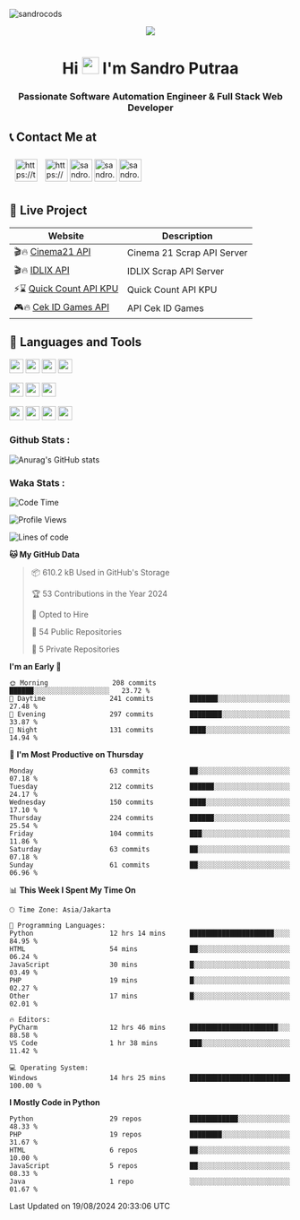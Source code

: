 

![sandrocods](https://cardivo.vercel.app/api?name=Martinus%20Krisandro%20Perdana%20Putra&description=Software%20Automation%20Engineer%20%7C%7C%20Full%20Stack%20Web%20Developer&image=https://avatars.githubusercontent.com/u/59155826?v=4&backgroundColor=%23ecf0f1)
<p align="center" style="p3">
<a href="https://github.com/antonkomarev/github-profile-views-counter">
    <img align="center"  src="https://komarev.com/ghpvc/?username=sandrocods&style=for-the-badge">
</a>
</p>



<h1 align="center" > Hi <img src="https://media.giphy.com/media/hvRJCLFzcasrR4ia7z/giphy.gif" width="30px"> I'm Sandro Putraa </h1>
<h3 align="center" style="p3">Passionate Software Automation Engineer & Full Stack Web Developer </h3>



## 📞 Contact Me at

<p align="left">
      <a href="https://t.me/sandroputraa" target="blank"><img align="center" src="https://www.vectorlogo.zone/logos/telegram/telegram-tile.svg" alt="https://t.me/sandroputraa" height="40" width="40" style="margin: 10" /></a>
    <a href="https://www.linkedin.com/in/sandro-putraa-34b80a19b/" target="blank"><img align="center" src="https://raw.githubusercontent.com/rahuldkjain/github-profile-readme-generator/master/src/images/icons/Social/linked-in-alt.svg" alt="https://www.linkedin.com/in/sandro-putraa-34b80a19b/" height="40" width="40" /></a>
    <a href="https://fb.com/sandro.putraaa" target="blank"><img align="center" src="https://raw.githubusercontent.com/rahuldkjain/github-profile-readme-generator/master/src/images/icons/Social/facebook.svg" alt="sandro.putraaa" height="40" width="40" /></a>
    <a href="https://instagram.com/sandro.putraa" target="blank"><img align="center" src="https://raw.githubusercontent.com/rahuldkjain/github-profile-readme-generator/master/src/images/icons/Social/instagram.svg" alt="sandro.putraa" height="40" width="40" /></a>
    <a href="https://wakatime.com/@sandrocods" target="blank"><img align="center" src="https://wakatime.com/static/img/wakatime-logo-text-vertical.png" alt="sandro.putraa" height="40" width="40" /></a>
   
</p>

## 🚀 Live Project


| Website             | Description     |
| ----------------- | --- |
| 🎬🔥 [Cinema21 API](https://cinema-21-scrapper.vercel.app/) | Cinema 21 Scrap API Server |
| 🎬🔥 [IDLIX API](https://idlix-api.vercel.app/) | IDLIX Scrap API Server |
| ⚡⌛ [Quick Count API KPU](https://api-real-count-2024.vercel.app/)| Quick Count API KPU |
| 🎮🔥 [Cek ID Games API](https://api-cek-id-game-ten.vercel.app/)| API Cek ID Games



## 🙌 Languages and Tools

<img src="https://img.shields.io/badge/-Git-white?style=for-the-badge&logo=git" height="25" /></img>
<img src="https://img.shields.io/badge/-GitHub-white?style=for-the-badge&logo=github&logoColor=007ACC" height="25" /></img> <img src="https://img.shields.io/badge/-VS%20Code-white?style=for-the-badge&logo=visual-studio-code&logoColor=007ACC" height="25" /></img> <img src="https://img.shields.io/badge/-Pycharm-white?style=for-the-badge&logo=pycharm&logoColor=007ACC" height="25" /></img>

<img src="https://img.shields.io/badge/-Laravel-white?style=for-the-badge&logo=laravel&logoColor=007ACC" height="25" /></img>
<img src="https://img.shields.io/badge/-Flask-white?style=for-the-badge&logo=flask&logoColor=007ACC" height="25" /></img>
<img src="https://img.shields.io/badge/-Selenium-white?style=for-the-badge&logo=selenium&logoColor=007ACC" height="25" /></img>

<img src="https://img.shields.io/badge/-Python-white?style=for-the-badge&logo=python&logoColor=007ACC" height="25" /></img>
<img src="https://img.shields.io/badge/-Php-white?style=for-the-badge&logo=php&logoColor=007ACC" height="25" /></img>
<img src="https://img.shields.io/badge/-java-white?style=for-the-badge&logo=java&logoColor=007ACC" height="25" /></img>
<img src="https://img.shields.io/badge/-c++-white?style=for-the-badge&logo=c%2B%2B&logoColor=007ACC" height="25" /></img>



### Github Stats :
![Anurag's GitHub stats](https://github-readme-stats.vercel.app/api?username=sandrocods&show_icons=true&theme=transparent)


### Waka Stats :
<!--START_SECTION:waka-->
![Code Time](http://img.shields.io/badge/Code%20Time-2%2C299%20hrs%2018%20mins-blue)

![Profile Views](http://img.shields.io/badge/Profile%20Views-13-blue)

![Lines of code](https://img.shields.io/badge/From%20Hello%20World%20I%27ve%20Written-1.5%20million%20lines%20of%20code-blue)

**🐱 My GitHub Data** 

> 📦 610.2 kB Used in GitHub's Storage 
 > 
> 🏆 53 Contributions in the Year 2024
 > 
> 💼 Opted to Hire
 > 
> 📜 54 Public Repositories 
 > 
> 🔑 5 Private Repositories 
 > 
**I'm an Early 🐤** 

```text
🌞 Morning                208 commits         ██████░░░░░░░░░░░░░░░░░░░   23.72 % 
🌆 Daytime                241 commits         ███████░░░░░░░░░░░░░░░░░░   27.48 % 
🌃 Evening                297 commits         ████████░░░░░░░░░░░░░░░░░   33.87 % 
🌙 Night                  131 commits         ████░░░░░░░░░░░░░░░░░░░░░   14.94 % 
```
📅 **I'm Most Productive on Thursday** 

```text
Monday                   63 commits          ██░░░░░░░░░░░░░░░░░░░░░░░   07.18 % 
Tuesday                  212 commits         ██████░░░░░░░░░░░░░░░░░░░   24.17 % 
Wednesday                150 commits         ████░░░░░░░░░░░░░░░░░░░░░   17.10 % 
Thursday                 224 commits         ██████░░░░░░░░░░░░░░░░░░░   25.54 % 
Friday                   104 commits         ███░░░░░░░░░░░░░░░░░░░░░░   11.86 % 
Saturday                 63 commits          ██░░░░░░░░░░░░░░░░░░░░░░░   07.18 % 
Sunday                   61 commits          ██░░░░░░░░░░░░░░░░░░░░░░░   06.96 % 
```


📊 **This Week I Spent My Time On** 

```text
🕑︎ Time Zone: Asia/Jakarta

💬 Programming Languages: 
Python                   12 hrs 14 mins      █████████████████████░░░░   84.95 % 
HTML                     54 mins             ██░░░░░░░░░░░░░░░░░░░░░░░   06.24 % 
JavaScript               30 mins             █░░░░░░░░░░░░░░░░░░░░░░░░   03.49 % 
PHP                      19 mins             █░░░░░░░░░░░░░░░░░░░░░░░░   02.27 % 
Other                    17 mins             █░░░░░░░░░░░░░░░░░░░░░░░░   02.01 % 

🔥 Editors: 
PyCharm                  12 hrs 46 mins      ██████████████████████░░░   88.58 % 
VS Code                  1 hr 38 mins        ███░░░░░░░░░░░░░░░░░░░░░░   11.42 % 

💻 Operating System: 
Windows                  14 hrs 25 mins      █████████████████████████   100.00 % 
```

**I Mostly Code in Python** 

```text
Python                   29 repos            ████████████░░░░░░░░░░░░░   48.33 % 
PHP                      19 repos            ████████░░░░░░░░░░░░░░░░░   31.67 % 
HTML                     6 repos             ██░░░░░░░░░░░░░░░░░░░░░░░   10.00 % 
JavaScript               5 repos             ██░░░░░░░░░░░░░░░░░░░░░░░   08.33 % 
Java                     1 repo              ░░░░░░░░░░░░░░░░░░░░░░░░░   01.67 % 
```




 Last Updated on 19/08/2024 20:33:06 UTC
<!--END_SECTION:waka-->
